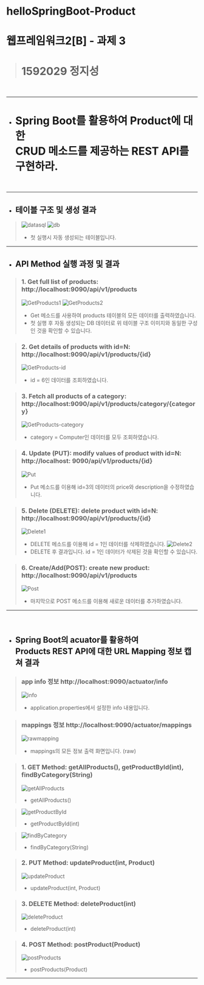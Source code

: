 # helloSpringBoot-Product
# 웹프레임워크2[B] - 과제 3
> # 1592029 정지성
<br>

***

* # Spring Boot를 활용하여 Product에 대한<br>CRUD 메소드를 제공하는 REST API를 구현하라.
<br>

***

* ## 테이블 구조 및 생성 결과
> ![datasql](https://user-images.githubusercontent.com/52397000/85850201-49b2bb80-b7e7-11ea-9a56-fa96e619fb49.PNG)
> ![db](https://user-images.githubusercontent.com/52397000/85845171-d1e09300-b7de-11ea-99fa-9ad0f978044c.PNG)
> * 첫 실행시 자동 생성되는 테이블입니다.

***

* ## API Method 실행 과정 및 결과
> ### 1. Get full list of products: http://localhost:9090/api/v1/products
> ![GetProducts1](https://user-images.githubusercontent.com/52397000/85845648-88447800-b7df-11ea-8ab5-a7f30ec481a1.PNG)
> ![GetProducts2](https://user-images.githubusercontent.com/52397000/85845667-92ff0d00-b7df-11ea-9022-cfae06f29d5f.PNG)
> * Get 메소드를 사용하여 products 테이블의 모든 데이터를 출력하였습니다.
> * 첫 실행 후 자동 생성되는 DB 데이터로 위 테이블 구조 이미지와 동일한 구성인 것을 확인할 수 있습니다.

> ### 2. Get details of products with id=N: http://localhost:9090/api/v1/products/{id}
> ![GetProducts-id](https://user-images.githubusercontent.com/52397000/85846409-be362c00-b7e0-11ea-8ee9-7c56e1d0ea67.PNG)
> * id = 6인 데이터를 조회하였습니다.

> ### 3. Fetch all products of a category: http://localhost:9090/api/v1/products/category/{category}
> ![GetProducts-category](https://user-images.githubusercontent.com/52397000/85846494-dc039100-b7e0-11ea-86b3-fea939544e72.PNG)
> * category = Computer인 데이터를 모두 조회하였습니다.

> ### 4. Update (PUT): modify values of product with id=N: http://localhost: 9090/api/v1/products/{id}
> ![Put](https://user-images.githubusercontent.com/52397000/85846691-284ed100-b7e1-11ea-970a-8624fb970c7e.PNG) 
> * Put 메소드를 이용해 id=3의 데이터의 price와 description을 수정하였습니다.

> ### 5. Delete (DELETE): delete product with id=N: http://localhost:9090/api/v1/products/{id}
> ![Delete1](https://user-images.githubusercontent.com/52397000/85847146-ebcfa500-b7e1-11ea-9340-9cf3c3c49cb6.PNG)
> * DELETE 메소드를 이용해 id = 1인 데이터를 삭제하였습니다.
> ![Delete2](https://user-images.githubusercontent.com/52397000/85847150-ed00d200-b7e1-11ea-8fde-b4e1de7a36bd.PNG)
> * DELETE 후 결과입니다. id = 1인 데이터가 삭제된 것을 확인할 수 있습니다.

> ### 6. Create/Add(POST): create new product: http://localhost:9090/api/v1/products
> ![Post](https://user-images.githubusercontent.com/52397000/85847463-5ed91b80-b7e2-11ea-9a6b-e7aeef3a2697.PNG)
> * 마지막으로 POST 메소드를 이용해 새로운 데이터를 추가하였습니다.

***

<br>

* ## Spring Boot의 acuator를 활용하여<br> Products REST API에 대한 URL Mapping 정보 캡쳐 결과
> ### app info 정보 http://localhost:9090/actuator/info
> ![info](https://user-images.githubusercontent.com/52397000/85849202-7e257800-b7e5-11ea-9fbc-95403b0feff6.PNG)
> * application.properties에서 설정한 info 내용입니다.

> ### mappings 정보 http://localhost:9090/actuator/mappings
> ![rawmapping](https://user-images.githubusercontent.com/52397000/85847917-3bfb3700-b7e3-11ea-94c2-7f187fa80fc0.PNG)
> * mappings의 모든 정보 출력 화면입니다. (raw)

> ### 1. GET Method: getAllProducts(), getProductById(int), findByCategory(String)
> ![getAllProducts](https://user-images.githubusercontent.com/52397000/85848176-af9d4400-b7e3-11ea-87b4-44e5abe3d277.PNG)
> * getAllProducts()

> ![getProductById](https://user-images.githubusercontent.com/52397000/85848217-c2177d80-b7e3-11ea-913a-3ad64fcde477.PNG)
> * getProductById(int)

> ![findByCategory](https://user-images.githubusercontent.com/52397000/85848224-c3e14100-b7e3-11ea-800f-49374a3f7875.PNG)
> * findByCategory(String)

> ### 2. PUT Method: updateProduct(int, Product)
> ![updateProduct](https://user-images.githubusercontent.com/52397000/85848518-3baf6b80-b7e4-11ea-809e-f5a6050de26c.PNG)
> * updateProduct(int, Product)

> ### 3. DELETE Method: deleteProduct(int)
> ![deleteProduct](https://user-images.githubusercontent.com/52397000/85848742-a06ac600-b7e4-11ea-9d1d-316588ae0d59.PNG)
> * deleteProduct(int)

> ### 4. POST Method: postProduct(Product)
> ![postProducts](https://user-images.githubusercontent.com/52397000/85848817-c7c19300-b7e4-11ea-8c45-1baa8bab12d4.PNG)
> * postProducts(Product)

***
